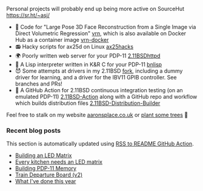 Personal projects will probably end up being more active on SourceHut https://sr.ht/~asj/

- 🤡 Code for "Large Pose 3D Face Reconstruction from a Single Image
  via Direct Volumetric Regression"
  [vrn](https://github.com/AaronJackson/vrn), which is also available
  on Docker Hub as a container image
  [vrn-docker](https://github.com/AaronJackson/vrn-docker)
- 📻 Hacky scripts for ax25d on Linux
  [ax25hacks](https://github.com/AaronJackson/ax25hacks)
- 🌍 Poorly written web server for your PDP-11
  [2.11BSDhttpd](https://github.com/AaronJackson/2.11BSDhttpd)
- 🐍 A Lisp interpreter written in K&R C for your PDP-11
  [bnlisp](https://github.com/AaronJackson/bnlisp)
- 😈 Some attempts at drivers in my 2.11BSD
  [fork](https://github.com/AaronJackson/2.11BSD), including a dummy
  driver for learning, and a driver for the IBV11 GPIB controller. See
  branches and PRs!
- 🤖 A GitHub Action for 2.11BSD continuous integration testing (on an
  emulated PDP-11)
  [2.11BSD-Action](https://github.com/AaronJackson/2.11BSD-Action) along 
  with a GitHub repo and workflow which builds distribution files
  [2.11BSD-Distribution-Builder](https://github.com/AaronJackson/2.11BSD-Distribution-Builder)

Feel free to stalk on my website
[aaronsplace.co.uk](http://aaronsplace.co.uk)
or [plant some trees](https://ecologi.com/aaronjackson?r=60ba3335dc24a022bb3f46dc) 🌳


### Recent blog posts

This section is automatically updated using [RSS to README GitHub Action](https://github.com/JasonEtco/rss-to-readme).

<!--START_SECTION:feed-->
* [Building an LED Matrix](http:&#x2F;&#x2F;aaronsplace.co.uk&#x2F;blog&#x2F;2025-02-27-building-an-led-matrix.html)
* [Every kitchen needs an LED matrix](http:&#x2F;&#x2F;aaronsplace.co.uk&#x2F;blog&#x2F;2025-01-06-kitchen-display.html)
* [Building PDP-11 Memory](http:&#x2F;&#x2F;aaronsplace.co.uk&#x2F;blog&#x2F;2025-01-02-pdp11-memory.html)
* [Train Departure Board (v2)](http:&#x2F;&#x2F;aaronsplace.co.uk&#x2F;blog&#x2F;2025-01-02-departure-board-v2.html)
* [What I&#39;ve done this year](http:&#x2F;&#x2F;aaronsplace.co.uk&#x2F;blog&#x2F;2024-12-21-what-ive-done-this-year.html)
<!--END_SECTION:feed-->
